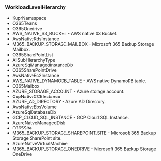 ### WorkloadLevelHierarchy
- KuprNamespace
- O365Teams
- O365Onedrive
- AWS_NATIVE_S3_BUCKET - AWS native S3 Bucket.
- AwsNativeRdsInstance
- M365_BACKUP_STORAGE_MAILBOX - Microsoft 365 Backup Storage Mailbox.
- O365SharePointList
- AllSubHierarchyType
- AzureSqlManagedInstanceDb
- O365SharePointDrive
- AwsNativeEc2Instance
- AWS_NATIVE_DYNAMODB_TABLE - AWS native DynamoDB table.
- O365Mailbox
- AZURE_STORAGE_ACCOUNT - Azure storage account.
- GcpNativeGCEInstance
- AZURE_AD_DIRECTORY - Azure AD Directory.
- AwsNativeEbsVolume
- AzureSqlDatabaseDb
- GCP_CLOUD_SQL_INSTANCE - GCP Cloud SQL Instance.
- AzureNativeManagedDisk
- O365Site
- M365_BACKUP_STORAGE_SHAREPOINT_SITE - Microsoft 365 Backup Storage SharePoint site.
- AzureNativeVirtualMachine
- M365_BACKUP_STORAGE_ONEDRIVE - Microsoft 365 Backup Storage OneDrive.
